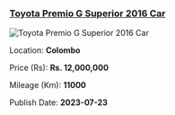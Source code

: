 
<!-- edb1b78343ab1300d3f2adc4757033f3 -->

### [Toyota Premio G Superior 2016 Car](https://riyasewana.com/buy/toyota-premio-g-sale-colombo-6670318)

![Toyota Premio G Superior 2016 Car](https://riyasewana.com/thumb/thumbtoyota-premio-g-2016-235454112961.jpg)

Location: **Colombo**

Price (Rs): **Rs. 12,000,000**

Mileage (Km): **11000**

Publish Date: **2023-07-23**

